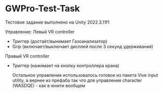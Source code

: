 # GWPro-Test-Task
Тестовое задание выполнено на Unity 2022.3.11f1

Управление:
Левый VR controller 
- Триггер (достаёт/вынимает Газоанализатор)
- Grip (включает/выключает дисплей после 3 секунд удерживания)
  
Правый VR controller 
- Триггер (нажимает на кнопку контроллера крана)

  Остальное управление использовалось готовое из пакета Vive input utility, а вернее из префаба 
  так что для управления character (WASDQE) - как в юнити вообщем 
  
